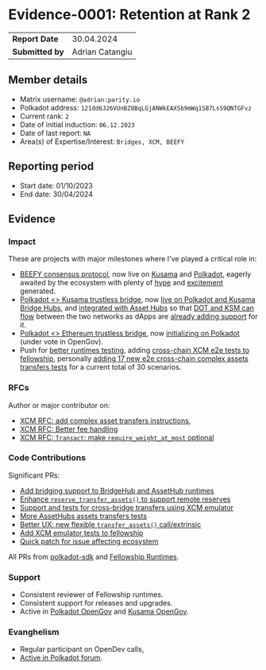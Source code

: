 # Evidence-0001: Retention at Rank 2

|                 |                 |
| --------------- |-----------------|
| **Report Date** | 30.04.2024      |
| **Submitted by**| Adrian Catangiu |

## Member details

- Matrix username: `@adrian:parity.io`
- Polkadot address: `121dd6J26VUnBZ8BqLGjANWkEAXSb9mWq1SB7LsS9QNTGFvz`
- Current rank: `2`
- Date of initial induction: `06.12.2023`
- Date of last report: `NA`
- Area(s) of Expertise/Interest: `Bridges, XCM, BEEFY`

## Reporting period

- Start date: 01/10/2023
- End date: 30/04/2024

## Evidence

### Impact

These are projects with major milestones where I've played a critical role in:

- [BEEFY consensus protocol](https://github.com/paritytech/polkadot-sdk/blob/master/substrate/client/consensus/beefy/README.md), now live on [Kusama](https://kusama.polkassembly.io/referenda/343) and [Polkadot](https://twitter.com/polkaworld_org/status/1779882346180960406), eagerly awaited by the ecosystem with plenty of [hype](https://www.binance.com/en/square/post/4641270690713) and [excitement](https://polkadotters.medium.com/from-kusama-to-polkadot-beefy-protocol-set-to-standardize-cross-chain-consensus-1e836bce774b) generated.
- [Polkadot <> Kusama trustless bridge](https://github.com/paritytech/polkadot-sdk/tree/master/bridges), now [live on Polkadot and Kusama Bridge Hubs](https://twitter.com/TheDotsMagazine/status/1777351423748870347), and [integrated with Asset Hubs](https://forum.polkadot.network/t/polkadot-kusama-bridge/2971/25) so that [DOT and KSM can flow](https://forum.polkadot.network/t/polkadot-kusama-bridge/2971/31) between the two networks as dApps are [already adding support](https://forum.polkadot.network/t/polkadot-kusama-bridge/2971/40) for it.
- [Polkadot <> Ethereum trustless bridge](https://docs.snowbridge.network/concepts), now [initializing on Polkadot](https://twitter.com/alice_und_bob/status/1783768045669826914) (under vote in OpenGov).
- Push for [better runtimes testing](https://github.com/polkadot-fellows/runtimes/issues/171#issuecomment-1935532409), adding [cross-chain XCM e2e tests to fellowship](https://github.com/polkadot-fellows/runtimes/issues/103), personally [adding 17 new e2e cross-chain complex assets transfers tests](https://github.com/paritytech/polkadot-sdk/commits/master/cumulus/parachains/integration-tests/emulated/tests) for a current total of 30 scenarios.

### RFCs

Author or major contributor on:
- [XCM RFC: add complex asset transfers instructions](https://github.com/paritytech/xcm-format/pull/54),
- [XCM RFC: Better fee handling](https://github.com/paritytech/xcm-format/pull/53)
- [XCM RFC: `Transact`: make `require_weight_at_most` optional](https://github.com/paritytech/xcm-format/pull/55)

### Code Contributions

Significant PRs:
- [Add bridging support to BridgeHub and AssetHub runtimes](https://github.com/paritytech/polkadot-sdk/pull/1215)
- [Enhance `reserve_transfer_assets()` to support remote reserves](https://github.com/paritytech/polkadot-sdk/pull/1672)
- [Support and tests for cross-bridge transfers using XCM emulator](https://github.com/paritytech/polkadot-sdk/pull/2251)
- [More AssetHubs assets transfers tests](https://github.com/paritytech/polkadot-sdk/pull/2488)
- [Better UX: new flexible `transfer_assets()` call/extrinsic](https://github.com/paritytech/polkadot-sdk/pull/2388)
- [Add XCM emulator tests to fellowship](https://github.com/polkadot-fellows/runtimes/pull/114)
- [Quick patch for issue affecting ecosystem](https://github.com/paritytech/polkadot-sdk/pull/3142)

All PRs from [polkadot-sdk](https://github.com/paritytech/polkadot-sdk/pulls?q=is%3Apr+author%3Aacatangiu+is%3Aclosed) and [Fellowship Runtimes](https://github.com/polkadot-fellows/runtimes/pulls?q=is%3Apr+is%3Aclosed+author%3Aacatangiu).

### Support
- Consistent reviewer of Fellowship runtimes.
- Consistent support for releases and upgrades.
- Active in [Polkadot OpenGov](https://polkadot.polkassembly.io/user/kata) and [Kusama OpenGov](https://kusama.polkassembly.io/user/kata).

### Evanghelism
- Regular participant on OpenDev calls,
- [Active in Polkadot forum](https://forum.polkadot.network/u/acatangiu/activity).
